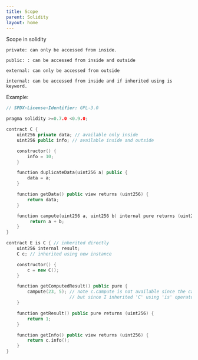 ```yaml
---
title: Scope
parent: Solidity
layout: home
---
```


Scope in solidity

    private: can only be accessed from inside.

    public: : can be accessed from inside and outside

    external: can only be accessed from outside

    internal: can be accessed from inside and if inherited using is keyword.

Example: 
```c++
// SPDX-License-Identifier: GPL-3.0

pragma solidity >=0.7.0 <0.9.0;

contract C {
    uint256 private data; // available only inside
    uint256 public info; // available inside and outside

    constructor() {
        info = 10;
    }

    function duplicateData(uint256 a) public {
        data = a;
    }

    function getData() public view returns (uint256) {
        return data;
    }

    function campute(uint256 a, uint256 b) internal pure returns (uint256) { // available inside and ouside only if inherited using 'in' keyword
         return a + b;
    }
}

contract E is C { // inherited directly
    uint256 internal result;
    C c; // inherited using new instance

    constructor() {
        c = new C();
    }

    function getComputedResult() public pure {
        campute(23, 5); // note c.campute is not available since the campute function is 'internal'
                        // but since I inherited 'C' using 'is' operator we can access it directly
    }

    function getResult() public pure returns (uint256) {
        return 1;
    }

    function getInfo() public view returns (uint256) {
        return c.info();
    }
}
```